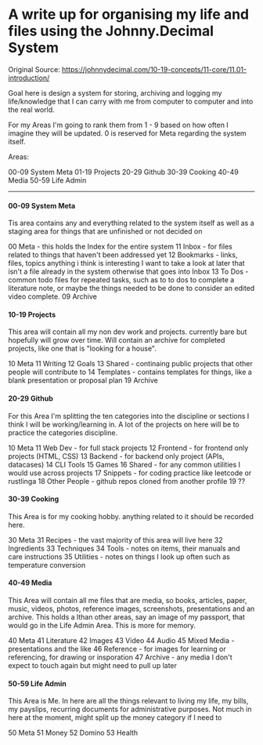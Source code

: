 # A write up for organising my life and files using the Johnny.Decimal System

Original Source: https://johnnydecimal.com/10-19-concepts/11-core/11.01-introduction/

Goal here is design a system for storing, archiving and logging my life/knowledge that I can carry with me from computer to computer and into the real world.

For my Areas I'm going to rank them from 1 - 9 based on how often I imagine they will be updated. 0 is reserved for Meta regarding the system itself.

Areas:

00-09 System Meta
01-19 Projects
20-29 Github
30-39 Cooking
40-49 Media
50-59 Life Admin

---
#### 00-09 System Meta

Tis area contains any and everything related to the system itself as well as a staging area for things that are unfinished or not decided on

00 Meta - this holds the Index for the entire system
11 Inbox - for files related to things that haven't been addressed yet
12 Bookmarks - links, files, topics anything i think is interesting I want to take a look at later that isn't a file already in the system otherwise that goes into Inbox
13 To Dos - common todo files for repeated tasks, such as to to dos to complete a literature note, or maybe the things needed to be done to consider an edited video complete.
09 Archive
#### 10-19 Projects

This area will contain all my non dev work and projects. currently bare but hopefully will grow over time. Will contain an archive for completed projects, like one that is "looking for a house".

10 Meta
11 Writing
12 Goals
13 Shared - continaing public projects that other people will contribute to
14 Templates - contains templates for things, like a blank presentation or proposal plan
19 Archive
#### 20-29 Github

For this Area I'm splitting the ten categories into the discipline or sections I think I will be working/learning in. A lot of the projects on here will be to practice the categories discipline.

10 Meta
11 Web Dev - for full stack projects
12 Frontend - for frontend only projects (HTML, CSS)
13 Backend - for backend only project (APIs, datacases)
14 CLI Tools
15 Games
16 Shared - for any common utilities I would use across projects
17 Snippets - for coding practice like leetcode or rustlinga
18 Other People - github repos cloned from another profile
19 ??

#### 30-39 Cooking

This Area is for my cooking hobby. anything related to it should be recorded here.

30 Meta
31 Recipes - the vast majority of this area will live here
32 Ingredients
33 Techniques
34 Tools - notes on items, their manuals and care instructions
35 Utilities - notes on things I look up often such as temperature conversion
#### 40-49 Media

This Area will contain all me files that are media, so books, articles, paper, music, videos, photos, reference images, screenshots, presentations and an archive. This holds a lthan other areas, say an image of my passport, that would go in the Life Admin Area. This is more for memory.

40 Meta
41 Literature
42 Images
43 Video
44 Audio
45 Mixed Media - presentations and the like
46 Reference - for images for learning or referencing, for drawing or insporation
47 Archive - any media I don't expect to touch again but might need to pull up later

#### 50-59 Life Admin

This Area is Me. In here are all the things relevant to living my life, my bills, my payslips, recurring documents for administrative purposes. Not much in here at the moment, might split up the money category if I need to

50 Meta
51 Money
52 Domino
53 Health